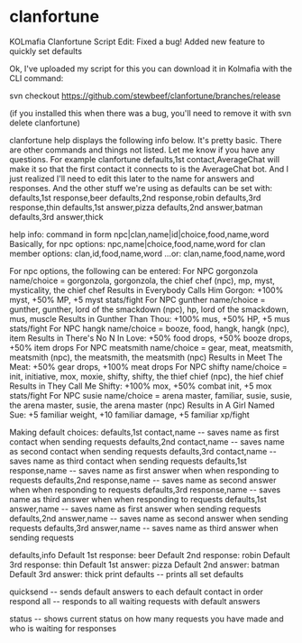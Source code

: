 # clanfortune
KOLmafia Clanfortune Script
Edit: Fixed a bug!  Added new feature to quickly set defaults

Ok, I've uploaded my script for this you can download it in Kolmafia with the CLI command:

svn checkout https://github.com/stewbeef/clanfortune/branches/release


(if you installed this when there was a bug, you'll need to remove it with svn delete clanfortune)

clanfortune help
displays the following info below.  It's pretty basic.  There are other commands and things not listed.  Let me know if you have any questions.
For example
clanfortune defaults,1st contact,AverageChat
will make it so that the first contact it connects to is the AverageChat bot.
And I just realized I'll need to edit this later to the name for answers and responses.
And the other stuff we're using as defaults can be set with:
defaults,1st response,beer
defaults,2nd response,robin
defaults,3rd response,thin
defaults,1st answer,pizza
defaults,2nd answer,batman
defaults,3rd answer,thick

help info:
command in form npc|clan,name|id|choice,food,name,word
Basically, for npc options: npc,name|choice,food,name,word
for clan member options: clan,id,food,name,word
...or: clan,name,food,name,word

For npc options, the following can be entered:
For NPC gorgonzola name/choice = gorgonzola, gorgonzola, the chief chef (npc), mp, myst, mysticality, the chief chef
Results in Everybody Calls Him Gorgon: +100% myst, +50% MP, +5 myst stats/fight
For NPC gunther name/choice = gunther, gunther, lord of the smackdown (npc), hp, lord of the smackdown, mus, muscle
Results in Gunther Than Thou: +100% mus, +50% HP, +5 mus stats/fight
For NPC hangk name/choice = booze, food, hangk, hangk (npc), item
Results in There's No N In Love: +50% food drops, +50% booze drops, +50% item drops
For NPC meatsmith name/choice = gear, meat, meatsmith, meatsmith (npc), the meatsmith, the meatsmith (npc)
Results in Meet The Meat: +50% gear drops, +100% meat drops
For NPC shifty name/choice = init, initiative, mox, moxie, shifty, shifty, the thief chief (npc), the hief chief 
Results in They Call Me Shifty: +100% mox, +50% combat init, +5 mox stats/fight
For NPC susie name/choice = arena master, familiar, susie, susie, the arena master, susie, the arena master (npc)
Results in A Girl Named Sue: +5 familiar weight, +10 familiar damage, +5 familiar xp/fight

Making default choices:
defaults,1st contact,name -- saves name as first contact when sending requests
defaults,2nd contact,name -- saves name as second contact when sending requests
defaults,3rd contact,name -- saves name as third contact when sending requests
defaults,1st response,name -- saves name as first answer when when responding to requests
defaults,2nd response,name -- saves name as second answer when when responding to requests
defaults,3rd response,name -- saves name as third answer when when responding to requests
defaults,1st answer,name -- saves name as first answer when sending requests
defaults,2nd answer,name -- saves name as second answer when sending requests
defaults,3rd answer,name -- saves name as third answer when sending requests

defaults,info
Default 1st response: beer
Default 2nd response: robin
Default 3rd response: thin
Default 1st answer: pizza
Default 2nd answer: batman
Default 3rd answer: thick
print defaults -- prints all set defaults

quicksend -- sends default answers to each default contact in order
respond all -- responds to all waiting requests with default answers

status -- shows current status on how many requests you have made and who is waiting for responses

